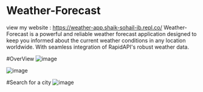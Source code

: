 # Weather-Forecast

 view my website : https://weather-app.shaik-sohail-ib.repl.co/
 Weather-Forecast is a powerful and reliable weather forecast application designed to keep you informed about the current weather conditions in
 any location worldwide. With seamless integration of RapidAPI's robust weather data.
 
 #OverView
 ![image](https://github.com/sohail-7/Weather-Forecast/assets/118377800/aa6d0b63-9f60-431a-a4ce-ec785340740f)


![image](https://github.com/sohail-7/Weather-Forecast/assets/118377800/016caabc-f631-44d1-b6f8-83674ac33892)

#Search for a city
![image](https://github.com/sohail-7/Weather-Forecast/assets/118377800/db615e27-fbe0-4ffc-a1d9-6af16dfbe84f)

